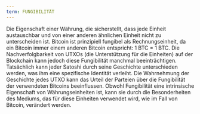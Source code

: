 ```yaml
---
term: FUNGIBILITÄT
---
```


Die Eigenschaft einer Währung, die sicherstellt, dass jede Einheit austauschbar und von einer anderen ähnlichen Einheit nicht zu unterscheiden ist. Bitcoin ist prinzipiell fungibel als Rechnungseinheit, da ein Bitcoin immer einem anderen Bitcoin entspricht: 1 BTC = 1 BTC. Die Nachverfolgbarkeit von UTXOs (die Unterstützung für die Einheiten) auf der Blockchain kann jedoch diese Fungibilität manchmal beeinträchtigen. Tatsächlich kann jeder Satoshi durch seine Geschichte unterschieden werden, was ihm eine spezifische Identität verleiht. Die Wahrnehmung der Geschichte jedes UTXO kann das Urteil der Parteien über die Fungibilität der verwendeten Bitcoins beeinflussen. Obwohl Fungibilität eine intrinsische Eigenschaft von Währungseinheiten ist, kann sie durch die Besonderheiten des Mediums, das für diese Einheiten verwendet wird, wie im Fall von Bitcoin, verändert werden.